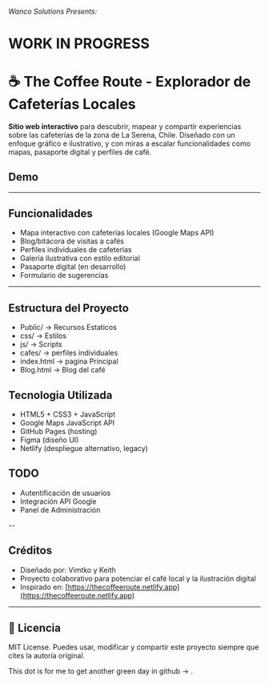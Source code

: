 ###### Wanco Solutions Presents:

# WORK IN PROGRESS

# ☕ The Coffee Route - Explorador de Cafeterías Locales

**Sitio web interactivo** para descubrir, mapear y compartir experiencias sobre las cafeterías de la zona de La Serena, Chile. Diseñado con un enfoque gráfico e ilustrativo, y con miras a escalar funcionalidades como mapas, pasaporte digital y perfiles de café.

## Demo

---

## Funcionalidades

- Mapa interactivo con cafeterías locales (Google Maps API)
- Blog/bitácora de visitas a cafés
- Perfiles individuales de cafeterías
- Galería ilustrativa con estilo editorial
- Pasaporte digital (en desarrollo)
- Formulario de sugerencias

---

## Estructura del Proyecto
- Public/ -> Recursos Estaticos
- css/ -> Estilos
- js/ -> Scripts
- cafes/ -> perfiles individuales
- index.html -> pagina Principal
- Blog.html -> Blog del café

## Tecnologia Utilizada

- HTML5 + CSS3 + JavaScript
- Google Maps JavaScript API
- GitHub Pages (hosting)
- Figma (diseño UI)
- Netlify (despliegue alternativo, legacy)

## TODO
- Autentificación de usuarios
- Integración API Google
- Panel de Administración

--
## Créditos

- Diseñado por: Vimtko y Keith
- Proyecto colaborativo para potenciar el café local y la ilustración digital
- Inspirado en: [https://thecoffeeroute.netlify.app](https://thecoffeeroute.netlify.app)

---

## 🧾 Licencia

MIT License. Puedes usar, modificar y compartir este proyecto siempre que cites la autoría original.

This dot is for me to get another green day in github -> .